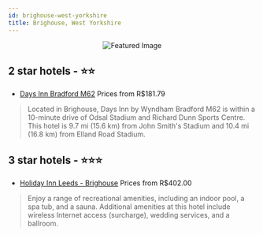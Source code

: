 ```yaml
---
id: brighouse-west-yorkshire
title: Brighouse, West Yorkshire
---
```


<center><img src="https://i.travelapi.com/hotels/1000000/440000/431600/431549/54fd7b9f_z.jpg" alt="Featured Image" /></center>


##  2 star hotels - ⭐️⭐️

-    [Days Inn Bradford M62](https://us.hurb.com/hotels/brighouse/days-inn-bradford-m62-JNP-JP008398?cmp=18055) Prices from R$181.79
   > Located in Brighouse, Days Inn by Wyndham Bradford M62 is within a 10-minute drive of Odsal Stadium and Richard Dunn Sports Centre. This hotel is 9.7 mi (15.6 km) from John Smith's Stadium and 10.4 mi (16.8 km) from Elland Road Stadium.

##  3 star hotels - ⭐️⭐️⭐️

-    [Holiday Inn Leeds - Brighouse](https://us.hurb.com/hotels/brighouse/holiday-inn-leeds-brighouse-JNP-JP031031?cmp=18055) Prices from R$402.00
   > Enjoy a range of recreational amenities, including an indoor pool, a spa tub, and a sauna. Additional amenities at this hotel include wireless Internet access (surcharge), wedding services, and a ballroom.
